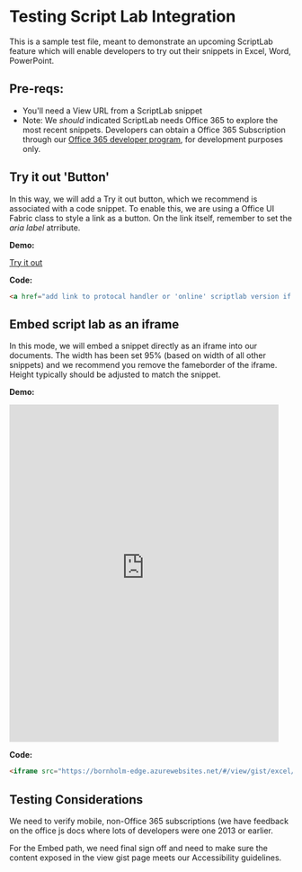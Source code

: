 # Testing Script Lab Integration

This is a sample test file, meant to demonstrate an upcoming ScriptLab feature which will enable developers to try out their snippets in Excel, Word, PowerPoint.  

## Pre-reqs:
- You'll need a View URL from a ScriptLab snippet
- Note: We *should* indicated ScriptLab needs Office 365 to explore the most recent snippets.  Developers can obtain a Office 365 Subscription through our [Office 365 developer program](https://dev.office.com/devprogram), for development purposes only.  


## Try it out 'Button'
In this way, we will add a Try it out button, which we recommend is associated with a code snippet.  To enable this, we are using a Office UI Fabric class to style a link as a button. On the link itself, remember to set the *aria label* atrribute.

**Demo:**

<a href="https://dev.microsoft.com" class="ms-Button" aria-label="Open this snippet in Script Lab, an Office Add-in">Try it out</a>


**Code:**
```html
<a href="add link to protocal handler or 'online' scriptlab version if available" class="ms-Button" aria-label="Open this snippet in Script Lab, an Office Add-in">Try it out</a>
```



## Embed script lab as an iframe
In this mode, we will embed a snippet directly as an iframe into our documents. The width has been set 95% (based on width of all other snippets) and we recommend you remove the fameborder of the iframe.  Height typically should be adjusted to match the snippet.

**Demo:**
<iframe src="https://bornholm-edge.azurewebsites.net/#/view/gist/excel/0cc24cee687141d1c2726c0feea70911" height="600px" width="95%" frameborder="0"></iframe>

**Code:**
```html
<iframe src="https://bornholm-edge.azurewebsites.net/#/view/gist/excel/0cc24cee687141d1c2726c0feea70911" height="600px" width="95%" frameborder="0"></iframe>
```

## Testing Considerations
We need to verify mobile, non-Office 365 subscriptions (we have feedback on the office js docs where lots of developers were one 2013 or earlier.  

For the Embed path, we need final sign off and need to make sure the content exposed in the view gist page meets our Accessibility guidelines.
